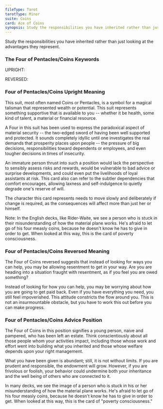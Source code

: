```yaml
---
fileType: Tarot
tarotType: Minor
suite: Coins
card: Ace of Coins
synopsis: Study the responsibilities you have inherited rather than just looking at the advantages they represent.
---
```

Study the responsibilities you have inherited rather than just looking at the advantages they represent.

### The Four of Pentacles/Coins Keywords

UPRIGHT: 

REVERSED: 

### Four of Pentacles/Coins Upright Meaning

This suit, most often named Coins or Pentacles, is a symbol for a magical talisman that represented wealth or potential. This suit represents something supportive that is available to you -- whether it be health, some kind of talent, a material or financial resource.

A Four in this suit has been used to express the paradoxical aspect of material security -- the two-edged sword of having been well supported and protected. It sounds completely idyllic until one investigates the real demands that prosperity places upon people -- the pressure of big decisions, responsibilities toward dependents or employees, and even tougher decisions in times of insecurity.

An immature person thrust into such a position would lack the perspective to sensibly assess risks and rewards, would be vulnerable to bad advice or surprise developments, and could even put the livelihoods of loyal assistants at risk. This card also can refer to the subtler dependencies that comfort encourages, allowing laxness and self-indulgence to quietly degrade one's reserve of will.

The character this card represents needs to move slowly and deliberately if change is required, as the consequences will affect more than just her or himself.

Note: In the English decks, like Rider-Waite, we see a person who is stuck in their misunderstanding of how the material plane works. He's afraid to let go of his four measly coins, because he doesn't know he has to give in order to get. When looked at this way, this is the card of poverty consciousness.

### Four of Pentacles/Coins Reversed Meaning

The Four of Coins reversed suggests that instead of looking for ways you can help, you may be allowing resentment to get in your way. Are you are heading into a situation fraught with resentment, as if you feel you are owed something?

Instead of looking for how you can help, you may be worrying about how you are going to get paid back. Even if you have everything you need, you still feel impoverished. This attitude constricts the flow around you. This is not an insurmountable obstacle, but you have to work this out before you can make progress.

### Four of Pentacles/Coins Advice Position

The Four of Coins in this position signifies a young person, naive and pampered, who has been left an estate. Think conscientiously about all those people whom your activities impact, including those whose work and effort went into building what you inherited and those whose welfare depends upon your right management.

What you have been given is abundant; still, it is not without limits. If you are prudent and responsible, the endowment will grow. However, if you are frivolous or foolish, your behavior could undermine both your inheritance and the well being of others who are connected to it.

In many decks, we see the image of a person who is stuck in his or her misunderstanding of how the material plane works. He's afraid to let go of his four measly coins, because he doesn't know he has to give in order to get. When looked at this way, this is the card of "poverty consciousness."
